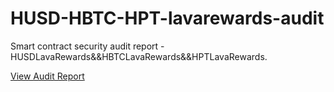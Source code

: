 # HUSD-HBTC-HPT-lavarewards-audit
Smart contract security audit report -HUSDLavaRewards&amp;&amp;HBTCLavaRewards&amp;&amp;HPTLavaRewards.   

[View Audit Report](https://github.com/Lava-Swap/HUSD-HBTC-HPT-lavarewards-audit/blob/main/Smart%20contract%20security%20audit%20report%20-HUSDLavaRewards%26%26HBTCLavaRewards%26%26HPTLavaRewards.pdf)
